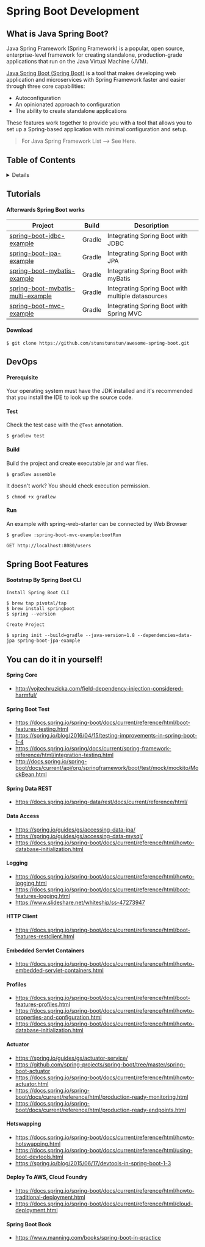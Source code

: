 # Spring Boot Development

## What is Java Spring Boot?

Java Spring Framework (Spring Framework) is a popular, open source, enterprise-level framework for creating standalone, production-grade applications that run on the Java Virtual Machine (JVM).

[Java Spring Boot (Spring Boot)](https://www.ibm.com/cloud/learn/java-spring-boot#toc-spring-boo-HII6V_zV) is a tool that makes developing web application and microservices with Spring Framework faster and easier through three core capabilities:

- Autoconfiguration
- An opinionated approach to configuration
- The ability to create standalone applications


These features work together to provide you with a tool that allows you to set up a Spring-based application with minimal configuration and setup.

> For Java Spring Framework List --> See Here.


## Table of Contents

<details>
<!-- toc -->

- [Tutorials](#tutorials)
- [DevOps](#devops)
  - [Prerequisite](#prerequisite)
  - [Test](#test)
  - [Build](#build)
  - [Run](#run)
- [Spring Boot Features](#spring-boot-features)

<!-- tocstop -->
</details>

## Tutorials

#### Afterwards Spring Boot works

Project | Build | Description |
---|---|----
[spring-boot-jdbc-example](https://github.com/veilair/spring-boot-development/tree/main/spring-boot-jdbc-example) | Gradle | Integrating Spring Boot with JDBC
[spring-boot-jpa-example](https://github.com/veilair/spring-boot-development/tree/master/spring-boot-jpa-example) | Gradle | Integrating Spring Boot with JPA
[spring-boot-mybatis-example](https://github.com/veilair/spring-boot-development/tree/master/spring-boot-mybatis-example)| Gradle | Integrating Spring Boot with myBatis
[spring-boot-mybatis-multi-example](https://github.com/veilair/spring-boot-development/tree/master/spring-boot-mybatis-multi-example) | Gradle | Integrating Spring Boot with multiple datasources
[spring-boot-mvc-example](https://github.com/veilair/spring-boot-development/tree/master/spring-boot-mvc-example) | Gradle | Integrating Spring Boot with Spring MVC

#### Download

```
$ git clone https://github.com/stunstunstun/awesome-spring-boot.git
```

## DevOps

#### Prerequisite

Your operating system must have the JDK installed and it's recommended that you install the IDE to look up the source code.

#### Test

Check the test case with the `@Test` annotation.

```
$ gradlew test 
```

#### Build

Build the project and create executable jar and war files.

```
$ gradlew assemble 
```

It doesn't work? You should check execution permission.

```
$ chmod +x gradlew
```

#### Run

An example with spring-web-starter can be connected by Web Browser

```
$ gradlew :spring-boot-mvc-example:bootRun
```

```
GET http://localhost:8080/users
```

## Spring Boot Features

#### Bootstrap By Spring Boot CLI

`Install Spring Boot CLI`
```
$ brew tap pivotal/tap
$ brew install springboot
$ spring --version
```

`Create Project`
```
$ spring init --build=gradle --java-version=1.8 --dependencies=data-jpa spring-boot-jpa-example
```

## You can do it in yourself!

#### Spring Core
- http://vojtechruzicka.com/field-dependency-injection-considered-harmful/

#### Spring Boot Test
- https://docs.spring.io/spring-boot/docs/current/reference/html/boot-features-testing.html
- https://spring.io/blog/2016/04/15/testing-improvements-in-spring-boot-1-4
- https://docs.spring.io/spring/docs/current/spring-framework-reference/html/integration-testing.html
- http://docs.spring.io/spring-boot/docs/current/api/org/springframework/boot/test/mock/mockito/MockBean.html

#### Spring Data REST
- https://docs.spring.io/spring-data/rest/docs/current/reference/html/


#### Data Access
- https://spring.io/guides/gs/accessing-data-jpa/
- https://spring.io/guides/gs/accessing-data-mysql/
- https://docs.spring.io/spring-boot/docs/current/reference/html/howto-database-initialization.html

#### Logging
- https://docs.spring.io/spring-boot/docs/current/reference/html/howto-logging.html
- https://docs.spring.io/spring-boot/docs/current/reference/html/boot-features-logging.html
- https://www.slideshare.net/whiteship/ss-47273947

#### HTTP Client
- https://docs.spring.io/spring-boot/docs/current/reference/html/boot-features-restclient.html

#### Embedded Servlet Containers
- https://docs.spring.io/spring-boot/docs/current/reference/html/howto-embedded-servlet-containers.html

#### Profiles
- https://docs.spring.io/spring-boot/docs/current/reference/html/boot-features-profiles.html
- https://docs.spring.io/spring-boot/docs/current/reference/html/howto-properties-and-configuration.html
- https://docs.spring.io/spring-boot/docs/current/reference/html/howto-database-initialization.html

#### Actuator
- https://spring.io/guides/gs/actuator-service/
- https://github.com/spring-projects/spring-boot/tree/master/spring-boot-actuator
- https://docs.spring.io/spring-boot/docs/current/reference/html/howto-actuator.html
- https://docs.spring.io/spring-boot/docs/current/reference/html/production-ready-monitoring.html
- https://docs.spring.io/spring-boot/docs/current/reference/html/production-ready-endpoints.html 

#### Hotswapping
- https://docs.spring.io/spring-boot/docs/current/reference/html/howto-hotswapping.html
- https://docs.spring.io/spring-boot/docs/current/reference/html/using-boot-devtools.html
- https://spring.io/blog/2015/06/17/devtools-in-spring-boot-1-3

#### Deploy To AWS, Cloud Foundry
- https://docs.spring.io/spring-boot/docs/current/reference/html/howto-traditional-deployment.html
- https://docs.spring.io/spring-boot/docs/current/reference/html/cloud-deployment.html

#### Spring Boot Book
- https://www.manning.com/books/spring-boot-in-practice
